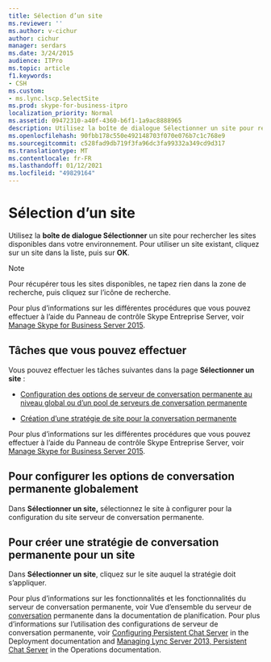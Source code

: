 ```yaml
---
title: Sélection d’un site
ms.reviewer: ''
ms.author: v-cichur
author: cichur
manager: serdars
ms.date: 3/24/2015
audience: ITPro
ms.topic: article
f1.keywords:
- CSH
ms.custom:
- ms.lync.lscp.SelectSite
ms.prod: skype-for-business-itpro
localization_priority: Normal
ms.assetid: 09472310-a40f-4360-b6f1-1a9ac8888965
description: Utilisez la boîte de dialogue Sélectionner un site pour rechercher les sites disponibles dans votre environnement. Pour utiliser un site existant, cliquez sur un site dans la liste, puis sur OK.
ms.openlocfilehash: 90fbb178c550e492148703f070e076b7c1c768e9
ms.sourcegitcommit: c528fad9db719f3fa96dc3fa99332a349cd9d317
ms.translationtype: MT
ms.contentlocale: fr-FR
ms.lasthandoff: 01/12/2021
ms.locfileid: "49829164"
---
```

# <a name="select-a-site"></a>Sélection d’un site

Utilisez la **boîte de dialogue Sélectionner** un site pour rechercher les sites disponibles dans votre environnement. Pour utiliser un site existant, cliquez sur un site dans la liste, puis sur **OK**.

> [!NOTE]
> Pour récupérer tous les sites disponibles, ne tapez rien dans la zone de recherche, puis cliquez sur l’icône de recherche.

Pour plus d’informations sur les différentes procédures que vous pouvez effectuer à l’aide du Panneau de contrôle Skype Entreprise Server, voir [Manage Skype for Business Server 2015](../../manage/manage.md).

## <a name="tasks-you-can-perform"></a>Tâches que vous pouvez effectuer

Vous pouvez effectuer les tâches suivantes dans la page **Sélectionner un site** :

- [Configuration des options de serveur de conversation permanente au niveau global ou d’un pool de serveurs de conversation permanente](https://technet.microsoft.com/library/1e8d5245-cd58-4aad-9a1c-35b24189bc40.aspx)

- [Création d’une stratégie de site pour la conversation permanente](https://technet.microsoft.com/library/1327ff5c-b859-4010-a240-e0b2b084b5bd.aspx)

Pour plus d’informations sur les différentes procédures que vous pouvez effectuer à l’aide du Panneau de contrôle Skype Entreprise Server, voir [Manage Skype for Business Server 2015](../../manage/manage.md).

## <a name="to-configure-persistent-chat-options-globally"></a>Pour configurer les options de conversation permanente globalement

Dans **Sélectionner un site,** sélectionnez le site à configurer pour la configuration du site serveur de conversation permanente.

## <a name="to-create-a-persistent-chat-policy-for-a-site"></a>Pour créer une stratégie de conversation permanente pour un site

Dans **Sélectionner un site**, cliquez sur le site auquel la stratégie doit s’appliquer.

Pour plus d’informations sur les fonctionnalités et les fonctionnalités du serveur de conversation permanente, voir Vue d’ensemble du serveur de [conversation](https://technet.microsoft.com/library/23f7c886-304d-495a-ae70-3cbb44241acd.aspx) permanente dans la documentation de planification. Pour plus d’informations sur l’utilisation des configurations de serveur de conversation permanente, voir [Configuring Persistent Chat Server](https://technet.microsoft.com/library/d90a4049-b268-4e8e-9f24-0cef08c8d9ed.aspx) in the Deployment documentation and [Managing Lync Server 2013, Persistent Chat Server](https://technet.microsoft.com/library/82befdc6-5d32-45f1-bfd7-aaedffed1ab8.aspx) in the Operations documentation.

